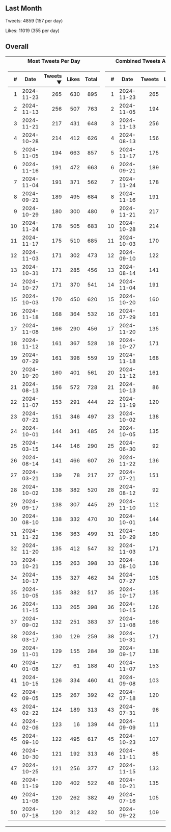 ## Last Month
Tweets: 4859 (157 per day)

Likes: 11019 (355 per day)

## Overall
<table>
<tr><th>Most Tweets Per Day</th><th>Combined Tweets And Likes</th></tr><tr><td>


|#|Date|Tweets ▼|Likes|Total|
|--:|--|--:|--:|--:|
|1|2024-11-23|265|630|895|
|2|2024-11-13|256|507|763|
|3|2024-11-21|217|431|648|
|4|2024-10-28|214|412|626|
|5|2024-11-05|194|663|857|
|6|2024-11-16|191|472|663|
|7|2024-11-04|191|371|562|
|8|2024-09-21|189|495|684|
|9|2024-10-29|180|300|480|
|10|2024-11-24|178|505|683|
|11|2024-11-17|175|510|685|
|12|2024-11-03|171|302|473|
|13|2024-10-31|171|285|456|
|14|2024-10-27|171|370|541|
|15|2024-10-03|170|450|620|
|16|2024-11-18|168|364|532|
|17|2024-11-08|166|290|456|
|18|2024-11-12|161|367|528|
|19|2024-07-29|161|398|559|
|20|2024-10-20|160|401|561|
|21|2024-08-13|156|572|728|
|22|2024-11-07|153|291|444|
|23|2024-07-21|151|346|497|
|24|2024-10-01|144|341|485|
|25|2024-03-15|144|146|290|
|26|2024-08-14|141|466|607|
|27|2024-03-21|139|78|217|
|28|2024-10-02|138|382|520|
|29|2024-09-17|138|307|445|
|30|2024-08-10|138|332|470|
|31|2024-11-22|136|363|499|
|32|2024-11-20|135|412|547|
|33|2024-10-21|135|263|398|
|34|2024-10-17|135|327|462|
|35|2024-10-05|135|382|517|
|36|2024-11-15|133|265|398|
|37|2024-09-02|132|251|383|
|38|2024-03-17|130|129|259|
|39|2024-11-01|129|155|284|
|40|2024-01-08|127|61|188|
|41|2024-10-15|126|334|460|
|42|2024-09-05|125|267|392|
|43|2024-02-22|124|189|313|
|44|2024-02-06|123|16|139|
|45|2024-09-10|122|495|617|
|46|2024-10-30|121|192|313|
|47|2024-10-25|121|256|377|
|48|2024-11-19|120|402|522|
|49|2024-11-06|120|262|382|
|50|2024-07-18|120|312|432|

</td><td>


|#|Date|Tweets|Likes|Total ▼|
|--:|--|--:|--:|--:|
|1|2024-11-23|265|630|895|
|2|2024-11-05|194|663|857|
|3|2024-11-13|256|507|763|
|4|2024-08-13|156|572|728|
|5|2024-11-17|175|510|685|
|6|2024-09-21|189|495|684|
|7|2024-11-24|178|505|683|
|8|2024-11-16|191|472|663|
|9|2024-11-21|217|431|648|
|10|2024-10-28|214|412|626|
|11|2024-10-03|170|450|620|
|12|2024-09-10|122|495|617|
|13|2024-08-14|141|466|607|
|14|2024-11-04|191|371|562|
|15|2024-10-20|160|401|561|
|16|2024-07-29|161|398|559|
|17|2024-11-20|135|412|547|
|18|2024-10-27|171|370|541|
|19|2024-11-18|168|364|532|
|20|2024-11-12|161|367|528|
|21|2024-10-13|86|438|524|
|22|2024-11-19|120|402|522|
|23|2024-10-02|138|382|520|
|24|2024-10-05|135|382|517|
|25|2024-06-30|92|413|505|
|26|2024-11-22|136|363|499|
|27|2024-07-21|151|346|497|
|28|2024-08-12|92|404|496|
|29|2024-11-10|112|375|487|
|30|2024-10-01|144|341|485|
|31|2024-10-29|180|300|480|
|32|2024-11-03|171|302|473|
|33|2024-08-10|138|332|470|
|34|2024-07-27|105|359|464|
|35|2024-10-17|135|327|462|
|36|2024-10-15|126|334|460|
|37|2024-11-08|166|290|456|
|38|2024-10-31|171|285|456|
|39|2024-09-17|138|307|445|
|40|2024-11-07|153|291|444|
|41|2024-09-08|103|341|444|
|42|2024-07-18|120|312|432|
|43|2024-07-31|96|325|421|
|44|2024-09-09|111|304|415|
|45|2024-10-23|107|297|404|
|46|2024-11-11|85|314|399|
|47|2024-11-15|133|265|398|
|48|2024-10-21|135|263|398|
|49|2024-07-16|105|292|397|
|50|2024-09-22|109|283|392|

</td><tr>
</table>

